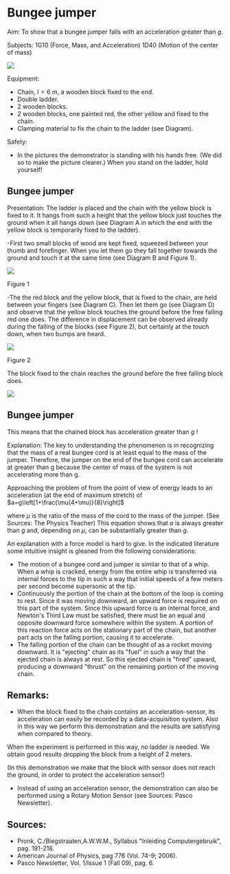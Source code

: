 # Bungee jumper 

Aim: To show that a bungee jumper falls with an acceleration greater than $g$.

Subjects: 1G10 (Force, Mass, and Acceleration) $1 \mathrm{D} 40$ (Motion of the center of mass)

![](https://cdn.mathpix.com/cropped/2024_06_24_992d1040f3b17701a13fg-1.jpg?height=864&width=1616&top_left_y=450&top_left_x=228)

Equipment:

- Chain, $\mathrm{I}=6 \mathrm{~m}$, a wooden block fixed to the end.
- Double ladder.
- 2 wooden blocks.
- 2 wooden blocks, one painted red, the other yellow and fixed to the chain.
- Clamping material to fix the chain to the ladder (see Diagram).

Safety:

- In the pictures the demonstrator is standing with his hands free. (We did so to make the picture clearer.) When you stand on the ladder, hold yourself!


## Bungee jumper

Presentation: The ladder is placed and the chain with the yellow block is fixed to it. It hangs from such a height that the yellow block just touches the ground when it all hangs down (see Diagram A in which the end with the yellow block is temporarily fixed to the ladder).

-First two small blocks of wood are kept fixed, squeezed between your thumb and forefinger. When you let them go they fall together towards the ground and touch it at the same time (see Diagram B and Figure 1).

![](https://cdn.mathpix.com/cropped/2024_06_24_992d1040f3b17701a13fg-2.jpg?height=728&width=1117&top_left_y=664&top_left_x=481)

Figure 1

-The the red block and the yellow block, that is fixed to the chain, are held between your fingers (see Diagram C). Then let them go (see Diagram D) and observe that the yellow block touches the ground before the free falling red one does. The difference in displacement can be observed already during the falling of the blocks (see Figure 2), but certainly at the touch down, when two bumps are heard.

![](https://cdn.mathpix.com/cropped/2024_06_24_992d1040f3b17701a13fg-2.jpg?height=717&width=873&top_left_y=1669&top_left_x=480)

Figure 2

The block fixed to the chain reaches the ground before the free falling block does.

![](https://cdn.mathpix.com/cropped/2024_06_24_992d1040f3b17701a13fg-2.jpg?height=269&width=596&top_left_y=2504&top_left_x=1418)

## Bungee jumper

This means that the chained block has acceleration greater than $g$ !

Explanation: The key to understanding the phenomenon is in recognizing that the mass of a real bungee cord is at least equal to the mass of the jumper. Therefore, the jumper on the end of the bungee cord can accelerate at greater than $\mathrm{g}$ because the center of mass of the system is not accelerating more than $\mathrm{g}$.

Approaching the problem of from the point of view of energy leads to an acceleration (at the end of maximum stretch) of $a=g\left[1+\frac{\mu(4+\mu)}{8}\right]$

where $\mu$ is the ratio of the mass of the cord to the mass of the jumper. (See Sources: The Physics Teacher) This equation shows that $a$ is always greater than $g$ and, depending on $\mu$, can be substantially greater than $g$.

An explanation with a force model is hard to give. In the indicated literature some intuitive insight is gleaned from the following considerations:

- The motion of a bungee cord and jumper is similar to that of a whip. When a whip is cracked, energy from the entire whip is transferred via internal forces to the tip in such a way that initial speeds of a few meters per second become supersonic at the tip.
- Continuously the portion of the chain at the bottom of the loop is coming to rest. Since it was moving downward, an upward force is required on this part of the system. Since this upward force is an internal force, and Newton's Third Law must be satisfied, there must be an equal and opposite downward force somewhere within the system. A portion of this reaction force acts on the stationary part of the chain, but another part acts on the falling portion, causing it to accelerate.
- The falling portion of the chain can be thought of as a rocket moving downward. It is "ejecting" chain as its "fuel" in such a way that the ejected chain is always at rest. So this ejected chain is "fired" upward, producing a downward "thrust" on the remaining portion of the moving chain.


## Remarks:

- When the block fixed to the chain contains an acceleration-sensor, its acceleration can easily be recorded by a data-acquisition system. Also in this way we perform this demonstration and the results are satisfying when compared to theory.

When the experiment is performed in this way, no ladder is needed. We obtain good results dropping the block from a height of 2 meters.

(In this demonstration we make that the block with sensor does not reach the ground, in order to protect the acceleration sensor!)

- Instead of using an acceleration sensor, the demonstration can also be performed using a Rotary Motion Sensor (see Sources: Pasco Newsletter).


## Sources:

- Pronk, C./Biegstraaten,A.W.W.M., Syllabus "Inleiding Computergebruik", pag. 191-218.
- American Journal of Physics, pag 776 (Vol. 74-9; 2006).
- Pasco Newsletter, Vol. 1/Issue 1 (Fall 09), pag. 6.

